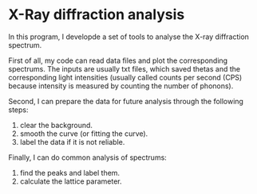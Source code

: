 
# X-Ray diffraction analysis


In this program, I developde a set of tools to analyse the X-ray diffraction spectrum.

First of all, my code can read data files and plot the corresponding spectrums. The inputs are usually txt files, which saved thetas and the corresponding light intensities (usually called counts per second (CPS) because intensity is measured by counting the number of phonons).

Second, I can prepare the data for future analysis through the following steps:
1. clear the background.
2. smooth the curve (or fitting the curve).
3. label the data if it is not reliable.

Finally, I can do common analysis of spectrums:
1. find the peaks and label them.
2. calculate the lattice parameter. 
